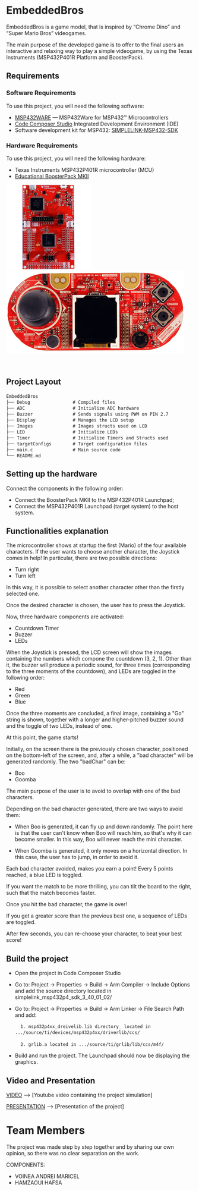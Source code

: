 
# EmbeddedBros

EmbeddedBros is a game model, that is inspired by “Chrome Dino” and “Super Mario Bros” videogames.  

The main purpose of the developed game is to offer to the final users an interactive and relaxing way to play a simple videogame, by using the Texas Instruments (MSP432P401R Platform and BoosterPack). 


## Requirements
### Software Requirements

To use this project, you will need the following software:

- [MSP432WARE](https://www.ti.com/tool/MSP432WARE) — MSP432Ware for MSP432™ Microcontrollers
- [Code Composer Studio](https://www.ti.com/tool/download/CCSTUDIO) Integrated Development Environment (IDE)
- Software development kit for MSP432: [SIMPLELINK-MSP432-SDK](https://www.ti.com/tool/download/SIMPLELINK-MSP432-SDK/3.40.01.02)

### Hardware Requirements

To use this project, you will need the following hardware:

- Texas Instruments MSP432P401R microcontroller (MCU)
- [Educational BoosterPack MKII](https://www.ti.com/tool/BOOSTXL-EDUMKII)

<p float="left">
  <img src="ReadmeImg/MSP432P401R.jpg" alt="MSP432P401R" width="228" height="228">
  <img src="ReadmeImg/BoosterPack.png" alt="BoosterPack" width="480" height="224">
</p>
<br> 


## Project Layout 
    EmbeddedBros 
    ├── Debug                # Compiled files  
    ├── ADC                  # Initialize ADC hardware 
    ├── Buzzer               # Sends signals using PWM on PIN 2.7 
    ├── Display              # Manages the LCD setup
    ├── Images               # Images structs used on LCD 
    ├── LED                  # Initialize LEDs 
    ├── Timer                # Initialize Timers and Structs used
    ├── targetConfigs        # Target configuration files  
    ├── main.c               # Main source code 
    └── README.md 
 

## Setting up the hardware
Connect the components in the following order:
- Connect the BoosterPack MKII to the MSP432P401R Launchpad;
- Connect the MSP432P401R Launchpad (target system) to the host system.
## Functionalities explanation

The microcontroller shows at startup the first (Mario) of the four available characters.
If the user wants to choose another character, the Joystick comes in help!
In particular, there are two possible directions:
- Turn right
- Turn left


In this way, it is possible to select another character other than the firstly selected one.

Once the desired character is chosen, the user has to press the Joystick.

Now, three hardware components are activated:
- Countdown Timer
- Buzzer
- LEDs

When the Joystick is pressed, the LCD screen will show the images containing the numbers which compone the countdown (3, 2, 1).
Other than it, the buzzer will produce a periodic sound, for three times (corresponding to the three moments of the countdown), and LEDs are toggled in the following order:
- Red
- Green
- Blue

Once the three moments are concluded, a final image, containing a "Go" string is shown, together with a longer and higher-pitched buzzer sound and the toggle of two LEDs, instead of one.

At this point, the game starts!

Initially, on the screen there is the previously chosen character, positioned on the bottom-left of the screen, and, after a while, a "bad character" will be generated randomly.
The two "badChar" can be:
- Boo
- Goomba

The main purpose of the user is to avoid to overlap with one of the bad characters.

Depending on the bad character generated, there are two ways to avoid them:
- When Boo is generated, it can fly up and down randomly. The point here is that the user can't know when Boo will reach him, so that's why it can become smaller. In this way, Boo will never reach the mini character.

- When Goomba is generated, it only moves on a horizontal direction. In this case, the user has to jump, in order to avoid it. 

Each bad character avoided, makes you earn a point!
Every 5 points reached, a blue LED is toggled.

If you want the match to be more thrilling, you can tilt the board to the right, such that the match becomes faster.

Once you hit the bad character, the game is over!

If you get a greater score than the previous best one, a sequence of LEDs are toggled.

After few seconds, you can re-choose your character, to beat your best score!

 
## Build the project

- Open the project in Code Composer Studio
- Go to: Project → Properties → Build → Arm Compiler → Include Options and add the source directory located in simplelink_msp432p4_sdk_3_40_01_02/

- Go to: Project → Properties → Build → Arm Linker → File Search Path and add: 

        1. msp432p4xx_dreivelib.lib directory_ located in .../source/ti/devices/msp432p4xx/driverlib/ccs/

        2. grlib.a located in .../source/ti/grlib/lib/ccs/m4f/ 
- Build and run the project. The Launchpad should now be displaying the graphics.

## Video and Presentation

[VIDEO](https://youtu.be/hIQrYghvn6U)  --> [Youtube video containing the project simulation]

[PRESENTATION](https://onedrive.live.com/edit.aspx?resid=71C1E9E7ACF08D9B!7438&ithint=file%2cpptx&authkey=!ArRmXMRZEtYa2KE) --> [Presentation of the project]

# Team Members

The project was made step by step together and by sharing 
our own opinion, so there was no clear separation on the work.

COMPONENTS:
- VOINEA ANDREI MARICEL
- HAMZAOUI HAFSA
